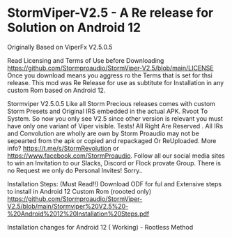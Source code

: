 # StormViper-V2.5 -  A Re release for Solution on Android 12
Originally Based on ViperFx V2.5.0.5 

Read Licensing and Terms of Use before Downloading https://github.com/Stormproaudio/StormViper-V2.5/blob/main/LICENSE
Once you download means you aggress ro the Terms that is set for thsi release. This mod was Re Release for use as subtitute for Installation in any custom Rom based on Android 12. 
 
Stormviper V2.5.0.5 Like all Storm Precious releases comes with custom Storm Presets and Original IRS embedded in the actual APK.
Rvoot To System. So now you only see V2.5 since other version is relevant you must have only one variant of Viper visible. Tests!
All Right Are Reserved . All IRs and Convolution are wholly are own by Storm Proaudio may not be sepearted from the apk or copied and repackaged Or ReUploaded.
More info? https://t.me/s/StormRevolution or https://www.facebook.com/StormProaudio. Follow all our social media sites to win an Invitation to our Slacks, Discord or Flock provate Group. There is no Request we only do Personal Invites! Sorry..

Installation Steps: (Must Read!!)
Download ODF for ful and Extensive steps to install in Android 12 Custom Rom (roooted only)
https://github.com/Stormproaudio/StormViper-V2.5/blob/main/Stormviper%20V2.5%20-%20Android%2012%20Installation%20Steps.pdf

Installation changes for Android 12 ( Working) - Rootless Method
